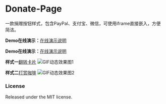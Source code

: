 # Donate-Page

一款捐赠按钮样式，包含PayPal、支付宝、微信，可使用iframe直接嵌入，方便简洁。

**Demo在线演示：**[在线演示说明](https://guoyanjun.top/donate-page/)

**Demo在线演示：**[在线演示说明](https://guoyanjun.top/donate-page/)

**样式一**[翻转卡片](https://guoyanjun.top/donate-page/sample1/index.html)
![GIF动态效果图1](https://upload-images.jianshu.io/upload_images/1819713-518ef42c3301b2fa.gif?imageMogr2/auto-orient/strip%7CimageView2/2/w/420/format/webp)

**样式二**[打赏咖啡](https://guoyanjun.top/donate-page/sample2/index.html)
![GIF动态效果图2](https://tva1.sinaimg.cn/large/eb90989fly1h60b03xgmog20af05t4ia.gif)

### License

Released under the MIT license.
